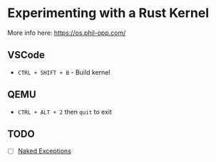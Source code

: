 # Experimenting with a Rust Kernel

More info here: https://os.phil-opp.com/

## VSCode

- `CTRL + SHIFT + B` - Build kernel

## QEMU

- `CTRL + ALT + 2` then `quit` to exit

## TODO

- [ ] [Naked Exceptions](https://os.phil-opp.com/first-edition/extra/naked-exceptions/)